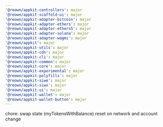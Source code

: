 ```yaml
---
'@reown/appkit-controllers': major
'@reown/appkit-scaffold-ui': major
'@reown/appkit-adapter-bitcoin': major
'@reown/appkit-adapter-ethers': major
'@reown/appkit-adapter-ethers5': major
'@reown/appkit-adapter-solana': major
'@reown/appkit-adapter-wagmi': major
'@reown/appkit': major
'@reown/appkit-utils': major
'@reown/appkit-cdn': major
'@reown/appkit-cli': major
'@reown/appkit-common': major
'@reown/appkit-core': major
'@reown/appkit-experimental': major
'@reown/appkit-polyfills': major
'@reown/appkit-siwe': major
'@reown/appkit-siwx': major
'@reown/appkit-ui': major
'@reown/appkit-wallet': major
'@reown/appkit-wallet-button': major
---
```


chore: swap state (myTokensWithBalance) reset on network and account change
